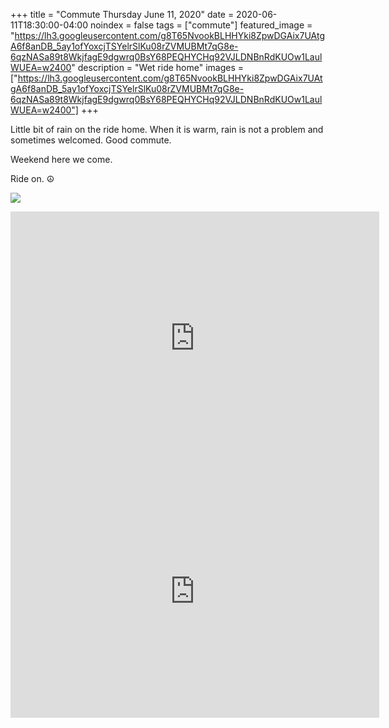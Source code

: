+++
title =  "Commute Thursday June 11, 2020"
date = 2020-06-11T18:30:00-04:00
noindex = false
tags = ["commute"]
featured_image = "https://lh3.googleusercontent.com/g8T65NvookBLHHYki8ZpwDGAix7UAtgA6f8anDB_5ay1ofYoxcjTSYelrSlKu08rZVMUBMt7qG8e-6qzNASa89t8WkjfagE9dgwrq0BsY68PEQHYCHq92VJLDNBnRdKUOw1LaulWUEA=w2400"
description = "Wet ride home"
images = ["https://lh3.googleusercontent.com/g8T65NvookBLHHYki8ZpwDGAix7UAtgA6f8anDB_5ay1ofYoxcjTSYelrSlKu08rZVMUBMt7qG8e-6qzNASa89t8WkjfagE9dgwrq0BsY68PEQHYCHq92VJLDNBnRdKUOw1LaulWUEA=w2400"]
+++

Little bit of rain on the ride home. When it is warm, rain is not a problem and sometimes welcomed. Good commute.

Weekend here we come.

Ride on. ☮

<a href='https://lh3.googleusercontent.com/g8T65NvookBLHHYki8ZpwDGAix7UAtgA6f8anDB_5ay1ofYoxcjTSYelrSlKu08rZVMUBMt7qG8e-6qzNASa89t8WkjfagE9dgwrq0BsY68PEQHYCHq92VJLDNBnRdKUOw1LaulWUEA=w2400'><img src='https://lh3.googleusercontent.com/g8T65NvookBLHHYki8ZpwDGAix7UAtgA6f8anDB_5ay1ofYoxcjTSYelrSlKu08rZVMUBMt7qG8e-6qzNASa89t8WkjfagE9dgwrq0BsY68PEQHYCHq92VJLDNBnRdKUOw1LaulWUEA=w2400'></a>

<iframe height='405' width='590' frameborder='0' allowtransparency='true' scrolling='no' src='https://www.strava.com/activities/3597026482/embed/35da2f168574a27ad783191081817a88c565bc58'></iframe>

<iframe height='405' width='590' frameborder='0' allowtransparency='true' scrolling='no' src='https://www.strava.com/activities/3600270910/embed/7a4c1d34dc625c75ec7de90445b17290c845d043'></iframe>
